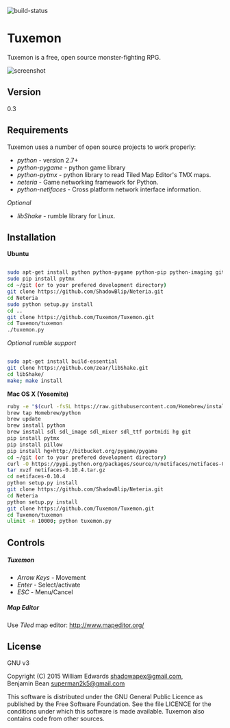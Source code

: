 ![build-status](https://travis-ci.org/Tuxemon/Tuxemon.svg?branch=master)

Tuxemon
=========

Tuxemon is a free, open source monster-fighting RPG.

![screenshot](http://www.tuxemon.org/images/featurette-01.png)


Version
----

0.3


Requirements
-----------

Tuxemon uses a number of open source projects to work properly:

* *python* - version 2.7+
* *python-pygame* - python game library
* *python-pytmx* - python library to read Tiled Map Editor's TMX maps.
* *neteria* - Game networking framework for Python.
* *python-netifaces* - Cross platform network interface information.

*Optional*

* *libShake* - rumble library for Linux.


Installation
--------------

**Ubuntu**

```sh

sudo apt-get install python python-pygame python-pip python-imaging git python-netifaces
sudo pip install pytmx
cd ~/git (or to your prefered development directory)
git clone https://github.com/ShadowBlip/Neteria.git
cd Neteria
sudo python setup.py install
cd ..
git clone https://github.com/Tuxemon/Tuxemon.git
cd Tuxemon/tuxemon
./tuxemon.py

```

*Optional rumble support*

```sh

sudo apt-get install build-essential
git clone https://github.com/zear/libShake.git
cd libShake/
make; make install

```

**Mac OS X (Yosemite)**

```sh
ruby -e "$(curl -fsSL https://raw.githubusercontent.com/Homebrew/install/master/install)"
brew tap Homebrew/python
brew update
brew install python
brew install sdl sdl_image sdl_mixer sdl_ttf portmidi hg git
pip install pytmx
pip install pillow
pip install hg+http://bitbucket.org/pygame/pygame
cd ~/git (or to your prefered development directory)
curl -O https://pypi.python.org/packages/source/n/netifaces/netifaces-0.10.4.tar.gz#md5=36da76e2cfadd24cc7510c2c0012eb1e
tar xvzf netifaces-0.10.4.tar.gz
cd netifaces-0.10.4
python setup.py install
git clone https://github.com/ShadowBlip/Neteria.git
cd Neteria
python setup.py install
git clone https://github.com/Tuxemon/Tuxemon.git
cd Tuxemon/tuxemon
ulimit -n 10000; python tuxemon.py

```


Controls
--------------

##### Tuxemon
* *Arrow Keys* - Movement
* *Enter* - Select/activate
* *ESC* - Menu/Cancel


##### Map Editor

Use *Tiled* map editor: http://www.mapeditor.org/


License
----

GNU v3

Copyright (C) 2015 William Edwards <shadowapex@gmail.com>,  
Benjamin Bean <superman2k5@gmail.com>

This software is distributed under the GNU General Public Licence as published
by the Free Software Foundation.  See the file LICENCE for the conditions
under which this software is made available.  Tuxemon also contains code from
other sources.

